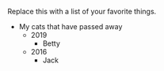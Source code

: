 Replace this with a list of your favorite things.

* My cats that have passed away
  * 2019
    * Betty
  * 2016
    * Jack
